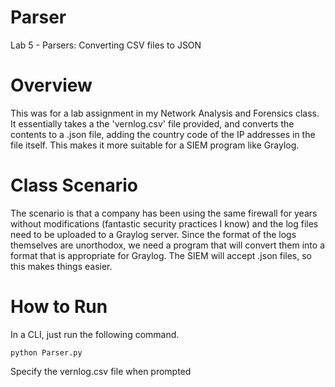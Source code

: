# Parser
Lab 5 - Parsers: Converting CSV files to JSON

# Overview
This was for a lab assignment in my Network Analysis and Forensics class. It essentially takes a the 'vernlog.csv' file provided, and converts the contents to a .json file, adding the country code of
the IP addresses in the file itself. This makes it more suitable for a SIEM program like Graylog.

# Class Scenario
The scenario is that a company has been using the same firewall for years without modifications (fantastic security practices I know) and the log files need to be uploaded to a Graylog server.
Since the format of the logs themselves are unorthodox, we need a program that will convert them into a format that is appropriate for Graylog. The SIEM will accept .json files, so this makes
things easier.

# How to Run
In a CLI, just run the following command.
```
python Parser.py
```
Specify the vernlog.csv file when prompted
